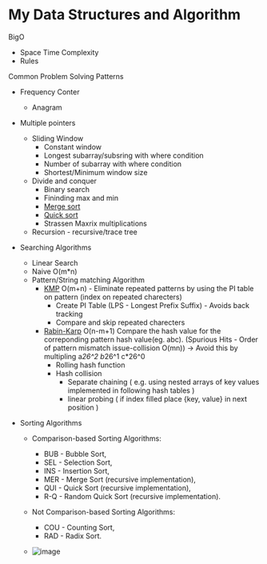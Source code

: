 # My Data Structures and Algorithm


BigO
* Space Time Complexity
* Rules

Common Problem Solving Patterns 
* Frequency Conter
  * Anagram
* Multiple pointers 
  * Sliding Window
    * Constant window
    * Longest subarray/subsring with where condition
    * Number of subarray with where condition
    * Shortest/Minimum window size
  * Divide and conquer
    * Binary search
    * Fininding max and min
    * [Merge sort]
    * [Quick sort]
    * Strassen Maxrix multiplications 
  * Recursion - recursive/trace tree
* Searching Algorithms
  * Linear Search
  * Naive O(m*n)
  * Pattern/String matching Algorithm
    * [KMP] O(m+n) - Eliminate repeated patterns by using the PI table on pattern (index on repeated charecters)
      * Create PI Table (LPS - Longest Prefix Suffix) - Avoids back tracking
      * Compare and skip repeated charecters
    * [Rabin-Karp] O(n-m+1) Compare the hash value for the correponding pattern hash value(eg. abc). (Spurious Hits - Order of pattern mismatch issue-collision O(mn)) -> Avoid this by multipling a*26^2 b*26^1 c*26^0
      * Rolling hash function
      * Hash collision
        * Separate chaining ( e.g. using nested arrays of key values implemented in following hash tables )
        * linear probing ( if index filled place {key, value} in next position )
        
* Sorting Algorithms
  * Comparison-based Sorting Algorithms:
      * BUB - Bubble Sort,
      * SEL - Selection Sort,
      * INS - Insertion Sort,
      * MER - Merge Sort (recursive implementation),
      * QUI - Quick Sort (recursive implementation),
      * R-Q - Random Quick Sort (recursive implementation).
  * Not Comparison-based Sorting Algorithms:
      * COU - Counting Sort,
      * RAD - Radix Sort.
        
  * ![image](https://github.com/MukeshStorge/algorithms/assets/65528044/9e89358f-8851-472b-a514-397a276e6129)

[Merge sort]: https://www.youtube.com/watch?v=mB5HXBb_HY8&list=PLDN4rrl48XKpZkf03iYFl-O29szjTrs_O&index=34
[Quick sort]: https://www.youtube.com/watch?v=7h1s2SojIRw&list=PLDN4rrl48XKpZkf03iYFl-O29szjTrs_O&index=36     
[KMP]: https://www.youtube.com/watch?v=V5-7GzOfADQ
[Rabin-Karp]: https://www.youtube.com/watch?v=qQ8vS2btsxI
